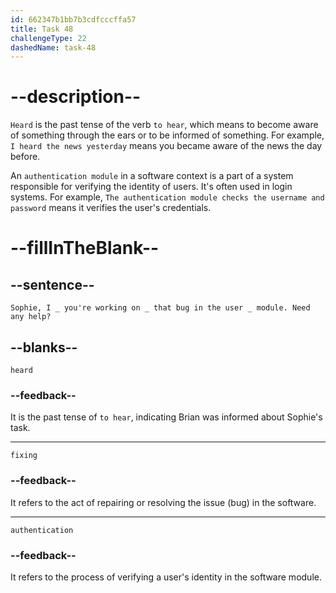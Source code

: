 ```yaml
---
id: 662347b1bb7b3cdfcccffa57
title: Task 48
challengeType: 22
dashedName: task-48
---
```


<!--
AUDIO REFERENCE:
Brian: Sophie, I heard you're working on fixing that bug in the user authentication module. Need any help?
-->

# --description--

`Heard` is the past tense of the verb `to hear`, which means to become aware of something through the ears or to be informed of something. For example, `I heard the news yesterday` means you became aware of the news the day before.

An `authentication module` in a software context is a part of a system responsible for verifying the identity of users. It's often used in login systems. For example, `The authentication module checks the username and password` means it verifies the user's credentials.

# --fillInTheBlank--

## --sentence--

`Sophie, I _ you're working on _ that bug in the user _ module. Need any help?`

## --blanks--

`heard`

### --feedback--

It is the past tense of `to hear`, indicating Brian was informed about Sophie's task.

---

`fixing`

### --feedback--

It refers to the act of repairing or resolving the issue (bug) in the software.

---

`authentication`

### --feedback--

It refers to the process of verifying a user's identity in the software module.
